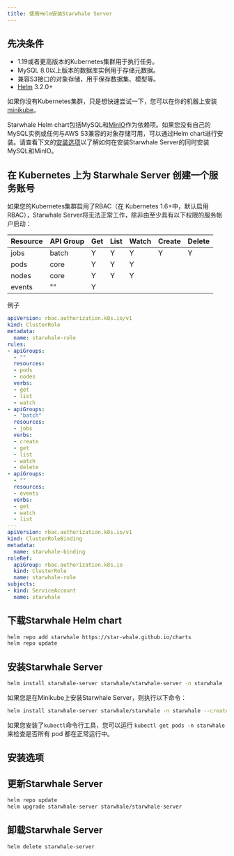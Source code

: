 ```yaml
---
title: 使用Helm安装Starwhale Server
---
```


## 先决条件

* 1.19或者更高版本的Kubernetes集群用于执行任务。
* MySQL 8.0以上版本的数据库实例用于存储元数据。
* 兼容S3接口的对象存储，用于保存数据集、模型等。
* [Helm](https://helm.sh) 3.2.0+

如果你没有Kubernetes集群，只是想快速尝试一下，您可以在你的机器上安装[minikube](https://minikube.sigs.k8s.io/docs/start/)。

Starwhale Helm chart包括MySQL和[MinIO](https://min.io/)作为依赖项。如果您没有自己的MySQL实例或任何与AWS S3兼容的对象存储可用，可以通过Helm chart进行安装。请查看下文的[安装选项](#安装选项)以了解如何在安装Starwhale Server的同时安装MySQL和MinIO。

## 在 Kubernetes 上为 Starwhale Server 创建一个服务账号

如果您的Kubernetes集群启用了RBAC（在 Kubernetes 1.6+中，默认启用 RBAC），Starwhale Server将无法正常工作，除非由至少具有以下权限的服务帐户启动：

| Resource | API Group | Get | List | Watch | Create | Delete |
|----------|-----------|-----|------|-------|--------|--------|
| jobs     | batch     | Y   | Y    | Y     | Y      | Y      |
| pods     | core      | Y   | Y    | Y     |        |        |
| nodes    | core      | Y   | Y    | Y     |        |        |
| events   | ""        | Y   |      |       |        |        |

例子

```yaml
apiVersion: rbac.authorization.k8s.io/v1
kind: ClusterRole
metadata:
  name: starwhale-role
rules:
- apiGroups:
  - ""
  resources:
  - pods
  - nodes
  verbs:
  - get
  - list
  - watch
- apiGroups:
  - "batch"
  resources:
  - jobs
  verbs:
  - create
  - get
  - list
  - watch
  - delete
- apiGroups:
  - ""
  resources:
  - events
  verbs:
  - get
  - watch
  - list
---
apiVersion: rbac.authorization.k8s.io/v1
kind: ClusterRoleBinding
metadata:
  name: starwhale-binding
roleRef:
  apiGroup: rbac.authorization.k8s.io
  kind: ClusterRole
  name: starwhale-role
subjects:
- kind: ServiceAccount
  name: starwhale
```

## 下载Starwhale Helm chart

```bash
helm repo add starwhale https://star-whale.github.io/charts
helm repo update
```

## 安装Starwhale Server

```bash
helm install starwhale-server starwhale/starwhale-server -n starwhale --create-namespace
```

如果您是在Minikube上安装Starwhale Server，则执行以下命令：

```bash
helm install starwhale-server starwhale/starwhale -n starwhale --create-namespace --set minikube.enabled=true
```

如果您安装了`kubectl`命令行工具，您可以运行 `kubectl get pods -n starwhale` 来检查是否所有 pod 都在正常运行中。

## 安装选项

## 更新Starwhale Server

```bash
helm repo update
helm upgrade starwhale-server starwhale/starwhale-server
```

## 卸载Starwhale Server

```bash
helm delete starwhale-server
```
